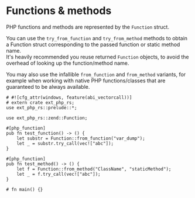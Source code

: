 # Functions & methods

PHP functions and methods are represented by the `Function` struct.  

You can use the `try_from_function` and `try_from_method` methods to obtain a Function struct corresponding to the passed function or static method name.  
It's heavily recommended you reuse returned `Function` objects, to avoid the overhead of looking up the function/method name.  

You may also use the infallible `from_function` and `from_method` variants, for example when working with native PHP functions/classes that are guaranteed to be always available.

```rust,no_run
# #![cfg_attr(windows, feature(abi_vectorcall))]
# extern crate ext_php_rs;
use ext_php_rs::prelude::*;

use ext_php_rs::zend::Function;

#[php_function]
pub fn test_function() -> () {
    let substr = Function::from_function("var_dump");
    let _ = substr.try_call(vec!["abc"]);
}

#[php_function]
pub fn test_method() -> () {
    let f = Function::from_method("ClassName", "staticMethod");
    let _ = f.try_call(vec!["abc"]);
}

# fn main() {}
```
